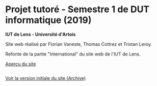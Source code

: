 # Projet tutoré - Semestre 1 de DUT informatique (2019)
**IUT de Lens - Université d'Artois**  

Site web réalisé par Florian Vaneste, Thomas Cottrez et Tristan Leroy.

Refonte de la partie "International" du site web de l'IUT de Lens.  

[Aperçu du site](https://flovnst.github.io/Rubrique-International----Site-Web-de-l-IUT-de-Lens/international)

<a rel='nofollow' href='https://fr.qr-code-generator.com/
            ' border='0' style='cursor:default'><img src='https://chart.googleapis.com/chart?cht=qr&chl=https%3A%2F%2Fflovnst.github.io%2FRubrique-International----Site-Web-de-l-IUT-de-Lens%2Finternational%2F&chs=180x180&choe=UTF-8&chld=L|2' alt=''></a>
            

[Voir la version initiale du site (Archive)](https://web.archive.org/web/20191229132222/http://www.iut-lens.univ-artois.fr/)  
